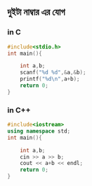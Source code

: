 ## দুইটা নাম্বার এর যোগ

### in C
```c
#include<stdio.h>
int main(){

    int a,b;
    scanf("%d %d",&a,&b);
    printf("%d\n",a+b);
    return 0;
}
```

### in C++
```cpp
#include<iostream>
using namespace std;
int main(){

    int a,b;
    cin >> a >> b;
    cout << a+b << endl;
    return 0;
}
```